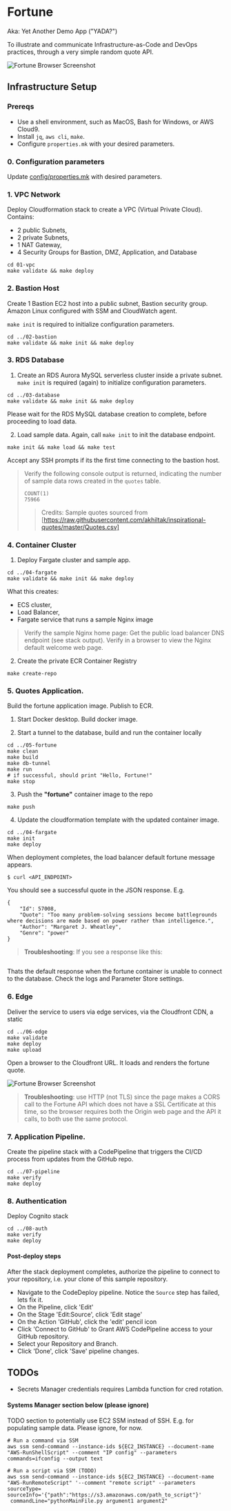 # Fortune 

Aka: Yet Another Demo App ("YADA?")

To illustrate and communicate Infrastructure-as-Code and DevOps practices, through a very simple random quote API.

![Fortune Browser Screenshot](06-edge/FortuneScreenshot.png) 


## Infrastructure Setup

### Prereqs

* Use a shell environment, such as MacOS, Bash for Windows, or AWS Cloud9.
* Install ```jq```, ```aws cli```, ```make```.
* Configure ```properties.mk``` with your desired parameters.

### 0. Configuration parameters

Update [config/properties.mk](config/properties.mk) with desired parameters.

### 1. VPC Network

Deploy Cloudformation stack to create a VPC (Virtual Private Cloud). Contains:
* 2 public Subnets, 
* 2 private Subnets, 
* 1 NAT Gateway, 
* 4 Security Groups for Bastion, DMZ, Application, and Database

```
cd 01-vpc
make validate && make deploy
```

### 2. Bastion Host

Create 1 Bastion EC2 host into a public subnet, Bastion security group. Amazon Linux configured with SSM and CloudWatch agent.

```make init``` is required to initialize configuration parameters.

```
cd ../02-bastion
make validate && make init && make deploy
```

### 3. RDS Database 

1. Create an RDS Aurora MySQL serverless cluster inside a private subnet. 
```make init``` is required (again) to initialize configuration parameters.

```
cd ../03-database
make validate && make init && make deploy
```

Please wait for the RDS MySQL database creation to complete, before proceeding to load data.

2. Load sample data. Again, call ```make init``` to init the database endpoint.

```
make init && make load && make test
```
Accept any SSH prompts if its the first time connecting to the bastion host.

> Verify the following console output is returned, indicating the number of sample data rows created in the ```quotes``` table.
>
>```
>COUNT(1)
>75966
>```
>
>> Credits: Sample quotes sourced from [https://raw.githubusercontent.com/akhiltak/inspirational-quotes/master/Quotes.csv]

### 4. Container Cluster

1. Deploy Fargate cluster and sample app.

```
cd ../04-fargate
make validate && make init && make deploy

```

What this creates: 
* ECS cluster, 
* Load Balancer, 
* Fargate service that runs a sample Nginx image

>Verify the sample Nginx home page:
>Get the public load balancer DNS endpoint (see stack output). 
>Verify in a browser to view the Nginx default welcome web page.

2. Create the private ECR Container Registry

```
make create-repo
```

### 5. Quotes Application.

Build the fortune application image. Publish to ECR.

1. Start Docker desktop. Build docker image.

2. Start a tunnel to the database, build and run the container locally

```
cd ../05-fortune
make clean
make build
make db-tunnel
make run
# if successful, should print "Hello, Fortune!"
make stop
```

3. Push the __"fortune"__ container image to the repo

```
make push
```

4. Update the cloudformation template with the updated container image.

```
cd ../04-fargate
make init
make deploy

```

When deployment completes, the load balancer default fortune message appears.

```
$ curl <API_ENDPOINT>
```

You should see a successful quote in the JSON response. E.g.
```
{
    "Id": 57008,
    "Quote": "Too many problem-solving sessions become battlegrounds where decisions are made based on power rather than intelligence.",
    "Author": "Margaret J. Wheatley",
    "Genre": "power"
}
```

> **Troubleshooting**: If you see a response like this:
```Hello, Fortune!
```
Thats the default response when the fortune container is unable to connect to the database. Check the logs and Parameter Store settings.

### 6. Edge 

Deliver the service to users via edge services, via the Cloudfront CDN, a static  

```
cd ../06-edge
make validate
make deploy
make upload
```

Open a browser to the Cloudfront URL. It loads and renders the fortune quote.

![Fortune Browser Screenshot](06-edge/FortuneScreenshot.png) 

> **Troubleshooting**: use HTTP (not TLS) since the page makes a CORS call to the Fortune API which does not have a SSL Certificate at this time, so the browser requires both the Origin web page and the API it calls, to both use the same protocol.


### 7. Application Pipeline.

Create the pipeline stack with a CodePipeline that triggers the CI/CD process from updates from the GitHub repo.

```
cd ../07-pipeline
make verify
make deploy
```

### 8. Authentication

Deploy Cognito stack

```
cd ../08-auth
make verify
make deploy
```


#### Post-deploy steps

After the stack deployment completes, authorize the pipeline to connect to your repository, i.e. your clone of this sample repository.

* Navigate to the CodeDeploy pipeline. Notice the `Source` step has failed, lets fix it.
* On the Pipeline, click 'Edit'
* On the Stage 'Edit:Source', click 'Edit stage'
* On the Action 'GitHub', click the 'edit' pencil icon
* Click 'Connect to GitHub' to Grant AWS CodePipeline access to your GitHub repository.
* Select your Repository and Branch.
* Click 'Done', click 'Save' pipeline changes.


## TODOs

* Secrets Manager credentials requires Lambda function for cred rotation.

#### Systems Manager section below (please ignore)

TODO section to potentially use EC2 SSM instead of SSH. E.g. for populating sample data. Please ignore, for now.

```
# Run a command via SSM
aws ssm send-command --instance-ids ${EC2_INSTANCE} --document-name "AWS-RunShellScript" --comment "IP config" --parameters commands=ifconfig --output text

# Run a script via SSM (TODO)
aws ssm send-command --instance-ids ${EC2_INSTANCE} --document-name "AWS-RunRemoteScript" '--comment "remote script" --parameters sourceType= sourceInfo='{"path":"https://s3.amazonaws.com/path_to_script"}'
 commandLine="pythonMainFile.py argument1 argument2"
```
